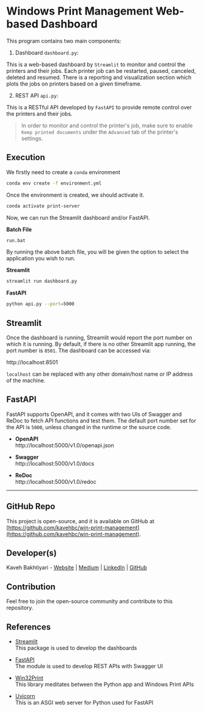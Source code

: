 # Windows Print Management Web-based Dashboard

This program contains two main components:
1. Dashboard `dashboard.py`:

This is a web-based dashboard by `Streamlit` to monitor and control the printers and their jobs.
Each printer job can be restarted, paused, canceled, deleted and resumed.
There is a reporting and visualization section which plots the jobs on printers based on a given
timeframe.

2. REST API `api.py`:

This is a RESTful API developed by `FastAPI` to provide remote control over the printers and their jobs.

> In order to monitor and control the printer's job, make sure to enable `Keep printed documents` under the `Advanced` tab of the printer's settings.

## Execution
We firstly need to create a `conda` environment

```bash
conda env create -f environment.yml
```

Once the environment is created, we should activate it.

```bash
conda activate print-server
```

Now, we can run the Streamlit dashboard and/or FastAPI.

**Batch File**
```bash
run.bat
```

By running the above batch file, you will be given the option to select the application you wish to run.

**Streamlit**
```bash
streamlit run dashboard.py
```

**FastAPI**
```bash
python api.py --port=5000
```

## Streamlit
Once the dashboard is running, Streamlit would report the port number on which it is running.
By default, if there is no other Streamlit app running, the port number is `8501`. The dashboard can be accessed via:

http://localhost:8501

`localhost` can be replaced with any other domain/host name or IP address of the machine.

## FastAPI
FastAPI supports OpenAPI, and it comes with two UIs of Swagger and ReDoc to fetch API functions and test them.
The default port number set for the API is `5000`, unless changed in the runtime or the source code.

- **OpenAPI**<br/>
http://localhost:5000/v1.0/openapi.json

- **Swagger**<br/>
http://localhost:5000/v1.0/docs

- **ReDoc**<br/>
http://localhost:5000/v1.0/redoc

___
## GitHub Repo
This project is open-source, and it is available on GitHub at [https://github.com/kavehbc/win-print-management](https://github.com/kavehbc/win-print-management).

## Developer(s)
Kaveh Bakhtiyari - [Website](http://bakhtiyari.com) | [Medium](https://medium.com/@bakhtiyari)
  | [LinkedIn](https://www.linkedin.com/in/bakhtiyari) | [GitHub](https://github.com/kavehbc)

## Contribution
Feel free to join the open-source community and contribute to this repository.

## References
- [Streamlit](https://streamlit.io/)<br/>
  This package is used to develop the dashboards

- [FastAPI](https://fastapi.tiangolo.com/)<br/>
  The module is used to develop REST APIs with Swagger UI

- [Win32Print](http://timgolden.me.uk/pywin32-docs/win32print.html)<br/>
  This library meditates between the Python app and Windows Print APIs

- [Uvicorn](https://www.uvicorn.org/)<br/>
  This is an ASGI web server for Python used for FastAPI